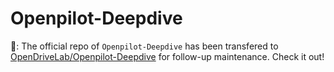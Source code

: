 # Openpilot-Deepdive
:microphone:: The official repo of `Openpilot-Deepdive` has been transfered to [OpenDriveLab/Openpilot-Deepdive](https://github.com/OpenDriveLab/Openpilot-Deepdive) for follow-up maintenance. Check it out!
